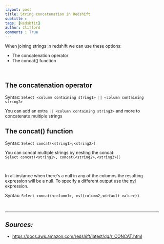 ```yaml
---
layout: post
title: String concatenation in Redshift
subtitle :  
tags: [Redshfit]
author: Clifford
comments : True
---
```



When joining strings in redshift we can use these options:   
- The concatenation operator
- The concat() function

<br>

## The concatenation operator  

Syntax: `Select <column containing string1> || <column containing string2>`   

You can add an extra `|| <column containing string3>` and more to concatenate multiple strings
<br>

## The concat() function  

Syntax: `Select concat(<string1>,<string2>)`

You can concat multiple strings by nesting the concat:  
`Select concat(<string1>, concat(<string2>,<string3>))`  

<br>

In all instance when there's a null in any of the columns the resulting expression will be a null. To specify a different output use the [nvl](https://docs.aws.amazon.com/redshift/latest/dg/r_NVL_function.html) expression.  

Syntax: `Select concat(<column1>, nvl(column2,<default value>))`   

<br>

<hr>

## _Sources:_
- <https://docs.aws.amazon.com/redshift/latest/dg/r_CONCAT.html>